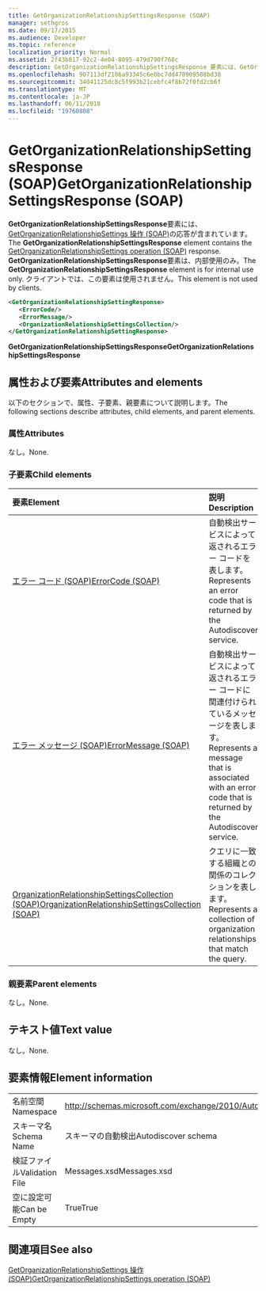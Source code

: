 ```yaml
---
title: GetOrganizationRelationshipSettingsResponse (SOAP)
manager: sethgros
ms.date: 09/17/2015
ms.audience: Developer
ms.topic: reference
localization_priority: Normal
ms.assetid: 2f43b817-92c2-4e04-8095-479d790f768c
description: GetOrganizationRelationshipSettingsResponse 要素には、GetOrganizationRelationshipSettings (SOAP) の操作の応答が含まれています。 GetOrganizationRelationshipSettingsResponse 要素は、内部使用のみ。 クライアントでは、この要素は使用されません。
ms.openlocfilehash: 907113df2186a93345c6e0bc7dd470909508bd38
ms.sourcegitcommit: 34041125dc8c5f993b21cebfc4f8b72f0fd2cb6f
ms.translationtype: MT
ms.contentlocale: ja-JP
ms.lasthandoff: 06/11/2018
ms.locfileid: "19760808"
---
```

# <a name="getorganizationrelationshipsettingsresponse-soap"></a><span data-ttu-id="9ff9f-105">GetOrganizationRelationshipSettingsResponse (SOAP)</span><span class="sxs-lookup"><span data-stu-id="9ff9f-105">GetOrganizationRelationshipSettingsResponse (SOAP)</span></span>

<span data-ttu-id="9ff9f-106">**GetOrganizationRelationshipSettingsResponse**要素には、 [GetOrganizationRelationshipSettings 操作 (SOAP)](getorganizationrelationshipsettings-operation-soap.md)の応答が含まれています。</span><span class="sxs-lookup"><span data-stu-id="9ff9f-106">The **GetOrganizationRelationshipSettingsResponse** element contains the [GetOrganizationRelationshipSettings operation (SOAP)](getorganizationrelationshipsettings-operation-soap.md) response.</span></span> <span data-ttu-id="9ff9f-107">**GetOrganizationRelationshipSettingsResponse**要素は、内部使用のみ。</span><span class="sxs-lookup"><span data-stu-id="9ff9f-107">The **GetOrganizationRelationshipSettingsResponse** element is for internal use only.</span></span> <span data-ttu-id="9ff9f-108">クライアントでは、この要素は使用されません。</span><span class="sxs-lookup"><span data-stu-id="9ff9f-108">This element is not used by clients.</span></span> 
  
```XML
<GetOrganizationRelationshipSettingResponse>
   <ErrorCode/>
   <ErrorMessage/>
   <OrganizationRelationshipSettingsCollection/>
</GetOrganizationRelationshipSettingResponse>
```

 <span data-ttu-id="9ff9f-109">**GetOrganizationRelationshipSettingsResponse**</span><span class="sxs-lookup"><span data-stu-id="9ff9f-109">**GetOrganizationRelationshipSettingsResponse**</span></span>
## <a name="attributes-and-elements"></a><span data-ttu-id="9ff9f-110">属性および要素</span><span class="sxs-lookup"><span data-stu-id="9ff9f-110">Attributes and elements</span></span>

<span data-ttu-id="9ff9f-111">以下のセクションで、属性、子要素、親要素について説明します。</span><span class="sxs-lookup"><span data-stu-id="9ff9f-111">The following sections describe attributes, child elements, and parent elements.</span></span>
  
### <a name="attributes"></a><span data-ttu-id="9ff9f-112">属性</span><span class="sxs-lookup"><span data-stu-id="9ff9f-112">Attributes</span></span>

<span data-ttu-id="9ff9f-113">なし。</span><span class="sxs-lookup"><span data-stu-id="9ff9f-113">None.</span></span>
  
### <a name="child-elements"></a><span data-ttu-id="9ff9f-114">子要素</span><span class="sxs-lookup"><span data-stu-id="9ff9f-114">Child elements</span></span>

|<span data-ttu-id="9ff9f-115">**要素**</span><span class="sxs-lookup"><span data-stu-id="9ff9f-115">**Element**</span></span>|<span data-ttu-id="9ff9f-116">**説明**</span><span class="sxs-lookup"><span data-stu-id="9ff9f-116">**Description**</span></span>|
|:-----|:-----|
|[<span data-ttu-id="9ff9f-117">エラー コード (SOAP)</span><span class="sxs-lookup"><span data-stu-id="9ff9f-117">ErrorCode (SOAP)</span></span>](errorcode-soap.md) <br/> |<span data-ttu-id="9ff9f-118">自動検出サービスによって返されるエラー コードを表します。</span><span class="sxs-lookup"><span data-stu-id="9ff9f-118">Represents an error code that is returned by the Autodiscover service.</span></span>  <br/> |
|[<span data-ttu-id="9ff9f-119">エラー メッセージ (SOAP)</span><span class="sxs-lookup"><span data-stu-id="9ff9f-119">ErrorMessage (SOAP)</span></span>](errormessage-soap.md) <br/> |<span data-ttu-id="9ff9f-120">自動検出サービスによって返されるエラー コードに関連付けられているメッセージを表します。</span><span class="sxs-lookup"><span data-stu-id="9ff9f-120">Represents a message that is associated with an error code that is returned by the Autodiscover service.</span></span>  <br/> |
|[<span data-ttu-id="9ff9f-121">OrganizationRelationshipSettingsCollection (SOAP)</span><span class="sxs-lookup"><span data-stu-id="9ff9f-121">OrganizationRelationshipSettingsCollection (SOAP)</span></span>](organizationrelationshipsettingscollection-soap.md) <br/> |<span data-ttu-id="9ff9f-122">クエリに一致する組織との関係のコレクションを表します。</span><span class="sxs-lookup"><span data-stu-id="9ff9f-122">Represents a collection of organization relationships that match the query.</span></span>  <br/> |
   
### <a name="parent-elements"></a><span data-ttu-id="9ff9f-123">親要素</span><span class="sxs-lookup"><span data-stu-id="9ff9f-123">Parent elements</span></span>

<span data-ttu-id="9ff9f-124">なし。</span><span class="sxs-lookup"><span data-stu-id="9ff9f-124">None.</span></span>
  
## <a name="text-value"></a><span data-ttu-id="9ff9f-125">テキスト値</span><span class="sxs-lookup"><span data-stu-id="9ff9f-125">Text value</span></span>

<span data-ttu-id="9ff9f-126">なし。</span><span class="sxs-lookup"><span data-stu-id="9ff9f-126">None.</span></span>
  
## <a name="element-information"></a><span data-ttu-id="9ff9f-127">要素情報</span><span class="sxs-lookup"><span data-stu-id="9ff9f-127">Element information</span></span>

|||
|:-----|:-----|
|<span data-ttu-id="9ff9f-128">名前空間</span><span class="sxs-lookup"><span data-stu-id="9ff9f-128">Namespace</span></span>  <br/> |http://schemas.microsoft.com/exchange/2010/Autodiscover  <br/> |
|<span data-ttu-id="9ff9f-129">スキーマ名</span><span class="sxs-lookup"><span data-stu-id="9ff9f-129">Schema Name</span></span>  <br/> |<span data-ttu-id="9ff9f-130">スキーマの自動検出</span><span class="sxs-lookup"><span data-stu-id="9ff9f-130">Autodiscover schema</span></span>  <br/> |
|<span data-ttu-id="9ff9f-131">検証ファイル</span><span class="sxs-lookup"><span data-stu-id="9ff9f-131">Validation File</span></span>  <br/> |<span data-ttu-id="9ff9f-132">Messages.xsd</span><span class="sxs-lookup"><span data-stu-id="9ff9f-132">Messages.xsd</span></span>  <br/> |
|<span data-ttu-id="9ff9f-133">空に設定可能</span><span class="sxs-lookup"><span data-stu-id="9ff9f-133">Can be Empty</span></span>  <br/> |<span data-ttu-id="9ff9f-134">True</span><span class="sxs-lookup"><span data-stu-id="9ff9f-134">True</span></span>  <br/> |
   
## <a name="see-also"></a><span data-ttu-id="9ff9f-135">関連項目</span><span class="sxs-lookup"><span data-stu-id="9ff9f-135">See also</span></span>



[<span data-ttu-id="9ff9f-136">GetOrganizationRelationshipSettings 操作 (SOAP)</span><span class="sxs-lookup"><span data-stu-id="9ff9f-136">GetOrganizationRelationshipSettings operation (SOAP)</span></span>](getorganizationrelationshipsettings-operation-soap.md)

